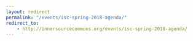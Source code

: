 ```yaml
---
layout: redirect
permalink: "/events/isc-spring-2018-agenda/"
redirect_to:
    - http://innersourcecommons.org/events/isc-spring-2018-agenda/
---
```

